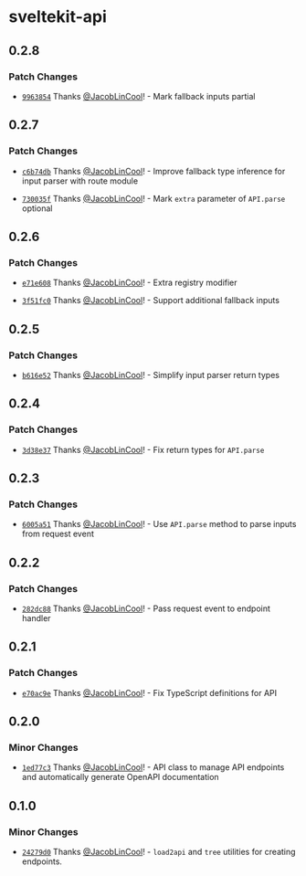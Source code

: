 # sveltekit-api

## 0.2.8

### Patch Changes

-   [`9963854`](https://github.com/JacobLinCool/sveltekit-api/commit/9963854093096fe43368f50d44016830f1230405) Thanks [@JacobLinCool](https://github.com/JacobLinCool)! - Mark fallback inputs partial

## 0.2.7

### Patch Changes

-   [`c6b74db`](https://github.com/JacobLinCool/sveltekit-api/commit/c6b74dbf00720545e9e9dc88f620be9c043460e2) Thanks [@JacobLinCool](https://github.com/JacobLinCool)! - Improve fallback type inference for input parser with route module

-   [`730035f`](https://github.com/JacobLinCool/sveltekit-api/commit/730035f8e0bc117013faaaf62f00f3e50e7647a4) Thanks [@JacobLinCool](https://github.com/JacobLinCool)! - Mark `extra` parameter of `API.parse` optional

## 0.2.6

### Patch Changes

-   [`e71e608`](https://github.com/JacobLinCool/sveltekit-api/commit/e71e608711b44ff0ff1915c591a21cc41a5a469d) Thanks [@JacobLinCool](https://github.com/JacobLinCool)! - Extra registry modifier

-   [`3f51fc0`](https://github.com/JacobLinCool/sveltekit-api/commit/3f51fc036656846ef1addb942ec969f2406bc3cd) Thanks [@JacobLinCool](https://github.com/JacobLinCool)! - Support additional fallback inputs

## 0.2.5

### Patch Changes

-   [`b616e52`](https://github.com/JacobLinCool/sveltekit-api/commit/b616e5245cce36c09143f0cb4434263c27201c2c) Thanks [@JacobLinCool](https://github.com/JacobLinCool)! - Simplify input parser return types

## 0.2.4

### Patch Changes

-   [`3d38e37`](https://github.com/JacobLinCool/sveltekit-api/commit/3d38e3713ceaaa4b35216f1e81a6d5c12ca165be) Thanks [@JacobLinCool](https://github.com/JacobLinCool)! - Fix return types for `API.parse`

## 0.2.3

### Patch Changes

-   [`6005a51`](https://github.com/JacobLinCool/sveltekit-api/commit/6005a511bd98da8b270f73b9c3603995e44ca209) Thanks [@JacobLinCool](https://github.com/JacobLinCool)! - Use `API.parse` method to parse inputs from request event

## 0.2.2

### Patch Changes

-   [`282dc88`](https://github.com/JacobLinCool/sveltekit-api/commit/282dc884d3a9412de52c7d61f5fe5a44b780f814) Thanks [@JacobLinCool](https://github.com/JacobLinCool)! - Pass request event to endpoint handler

## 0.2.1

### Patch Changes

-   [`e70ac9e`](https://github.com/JacobLinCool/sveltekit-api/commit/e70ac9e3e626248c5e4416133d5aa5b5e383eb20) Thanks [@JacobLinCool](https://github.com/JacobLinCool)! - Fix TypeScript definitions for API

## 0.2.0

### Minor Changes

-   [`1ed77c3`](https://github.com/JacobLinCool/sveltekit-api/commit/1ed77c30c1c74186e54cd3fdd1973a5b89b80130) Thanks [@JacobLinCool](https://github.com/JacobLinCool)! - API class to manage API endpoints and automatically generate OpenAPI documentation

## 0.1.0

### Minor Changes

-   [`24279d0`](https://github.com/JacobLinCool/sveltekit-api/commit/24279d0a2169754fc793fe65d4ef4f2052992c0b) Thanks [@JacobLinCool](https://github.com/JacobLinCool)! - `load2api` and `tree` utilities for creating endpoints.
